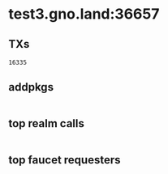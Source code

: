 # test3.gno.land:36657

## TXs
```
16335
```

## addpkgs
```
```

## top realm calls
```
```

## top faucet requesters
```
```

